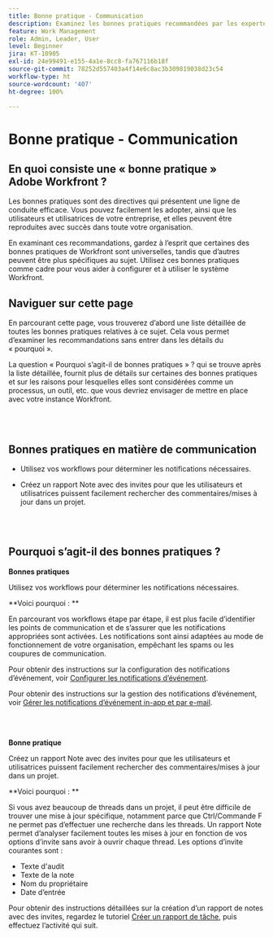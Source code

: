 ```yaml
---
title: Bonne pratique - Communication
description: Examinez les bonnes pratiques recommandées par les expertes et les experts d’Adobe Workfront concernant la configuration et la gestion des notifications de communication dans Workfront.
feature: Work Management
role: Admin, Leader, User
level: Beginner
jira: KT-10905
exl-id: 24e99491-e155-4a1e-8cc8-fa767116b18f
source-git-commit: 78252d557403a4f14e6c8ac3b309819038d23c54
workflow-type: ht
source-wordcount: '407'
ht-degree: 100%

---
```


# Bonne pratique - Communication

## En quoi consiste une « bonne pratique » Adobe Workfront ?

Les bonnes pratiques sont des directives qui présentent une ligne de conduite efficace. Vous pouvez facilement les adopter, ainsi que les utilisateurs et utilisatrices de votre entreprise, et elles peuvent être reproduites avec succès dans toute votre organisation.

En examinant ces recommandations, gardez à l’esprit que certaines des bonnes pratiques de Workfront sont universelles, tandis que d’autres peuvent être plus spécifiques au sujet. Utilisez ces bonnes pratiques comme cadre pour vous aider à configurer et à utiliser le système Workfront.

## Naviguer sur cette page

En parcourant cette page, vous trouverez d’abord une liste détaillée de toutes les bonnes pratiques relatives à ce sujet. Cela vous permet d’examiner les recommandations sans entrer dans les détails du « pourquoi ».

La question « Pourquoi s’agit-il de bonnes pratiques » ? qui se trouve après la liste détaillée, fournit plus de détails sur certaines des bonnes pratiques et sur les raisons pour lesquelles elles sont considérées comme un processus, un outil, etc. que vous devriez envisager de mettre en place avec votre instance Workfront.

</br>
</br>

## Bonnes pratiques en matière de communication

* Utilisez vos workflows pour déterminer les notifications nécessaires.

* Créez un rapport Note avec des invites pour que les utilisateurs et utilisatrices puissent facilement rechercher des commentaires/mises à jour dans un projet.

</br>
</br>

## Pourquoi s’agit-il des bonnes pratiques ?

**Bonnes pratiques**

Utilisez vos workflows pour déterminer les notifications nécessaires.

**Voici pourquoi : **

En parcourant vos workflows étape par étape, il est plus facile d’identifier les points de communication et de s’assurer que les notifications appropriées sont activées. Les notifications sont ainsi adaptées au mode de fonctionnement de votre organisation, empêchant les spams ou les coupures de communication.

Pour obtenir des instructions sur la configuration des notifications d’événement, voir [Configurer les notifications d’événement](https://experienceleague.adobe.com/docs/workfront-learn/tutorials-workfront/administration-and-setup/email-and-in-app-notifications/admin-set-up-event-notifications.html?lang=fr).

Pour obtenir des instructions sur la gestion des notifications d’événement, voir [Gérer les notifications d’événement in-app et par e-mail](https://experienceleague.adobe.com/docs/workfront-learn/tutorials-workfront/administration-and-setup/email-and-in-app-notifications/manage-inapp-and-email-notifications.html?lang=fr).

</br>
</br>


**Bonne pratique**

Créez un rapport Note avec des invites pour que les utilisateurs et utilisatrices puissent facilement rechercher des commentaires/mises à jour dans un projet.



**Voici pourquoi : **

Si vous avez beaucoup de threads dans un projet, il peut être difficile de trouver une mise à jour spécifique, notamment parce que Ctrl/Commande F ne permet pas d’effectuer une recherche dans les threads. Un rapport Note permet d’analyser facilement toutes les mises à jour en fonction de vos options d’invite sans avoir à ouvrir chaque thread. Les options d’invite courantes sont :

* Texte d&#39;audit
* Texte de la note
* Nom du propriétaire
* Date d’entrée

Pour obtenir des instructions détaillées sur la création d’un rapport de notes avec des invites, regardez le tutoriel [Créer un rapport de tâche](https://experienceleague.adobe.com/docs/workfront-learn/tutorials-workfront/reporting/basic-reporting/create-a-task-report.html?lang=fr), puis effectuez l’activité qui suit.


